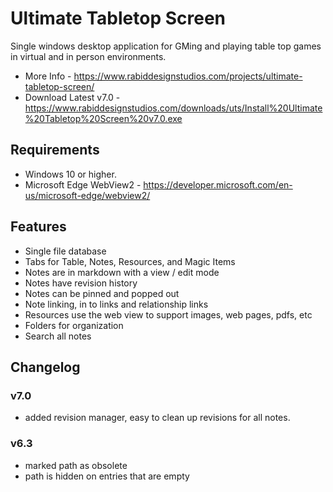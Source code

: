 # Ultimate Tabletop Screen
Single windows desktop application for GMing and playing table top games in virtual and in person environments.

- More Info - https://www.rabiddesignstudios.com/projects/ultimate-tabletop-screen/
- Download Latest v7.0 - https://www.rabiddesignstudios.com/downloads/uts/Install%20Ultimate%20Tabletop%20Screen%20v7.0.exe

## Requirements
* Windows 10 or higher.
* Microsoft Edge WebView2 - https://developer.microsoft.com/en-us/microsoft-edge/webview2/

## Features
- Single file database
- Tabs for Table, Notes, Resources, and Magic Items
- Notes are in markdown with a view / edit mode
- Notes have revision history
- Notes can be pinned and popped out
- Note linking, in to links and relationship links
- Resources use the web view to support images, web pages, pdfs, etc
- Folders for organization
- Search all notes

## Changelog
### v7.0
- added revision manager, easy to clean up revisions for all notes.

### v6.3
- marked path as obsolete
- path is hidden on entries that are empty

